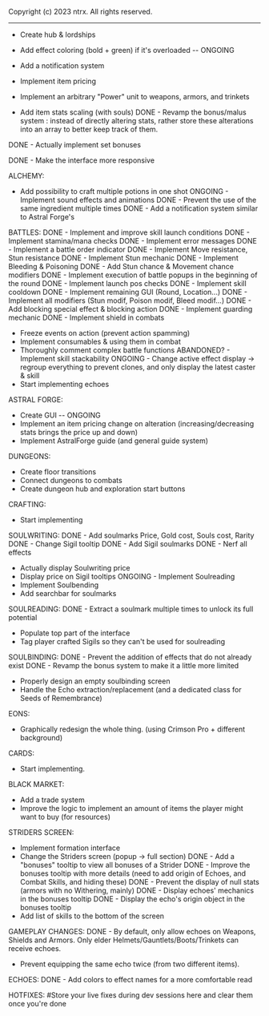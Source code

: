  Copyright (c) 2023 ntrx. All rights reserved.

 -------------------------------------------------------

- Create hub & lordships

- Add effect coloring (bold + green) if it's overloaded -- ONGOING
- Add a notification system
- Implement item pricing
- Implement an arbitrary "Power" unit to weapons, armors, and trinkets

- Add item stats scaling (with souls)
DONE - Revamp the bonus/malus system : instead of directly altering stats, rather store these alterations into an array to better keep track of them.

DONE - Actually implement set bonuses

DONE - Make the interface more responsive

ALCHEMY:
- Add possibility to craft multiple potions in one shot
ONGOING - Implement sound effects and animations
DONE - Prevent the use of the same ingredient multiple times
DONE - Add a notification system similar to Astral Forge's

BATTLES:
DONE - Implement and improve skill launch conditions
DONE - Implement stamina/mana checks
DONE - Implement error messages
DONE - Implement a battle order indicator
DONE - Implement Move resistance, Stun resistance
DONE - Implement Stun mechanic
DONE - Implement Bleeding & Poisoning
DONE - Add Stun chance & Movement chance modifiers
DONE - Implement execution of battle popups in the beginning of the round
DONE - Implement launch pos checks
DONE - Implement skill cooldown
DONE - Implement remaining GUI (Round, Location...)
DONE - Implement all modifiers (Stun modif, Poison modif, Bleed modif...)
DONE - Add blocking special effect & blocking action
DONE - Implement guarding mechanic
DONE - Implement shield in combats
- Freeze events on action (prevent action spamming)
- Implement consumables & using them in combat
- Thoroughly comment complex battle functions
ABANDONED? - Implement skill stackability
ONGOING - Change active effect display -> regroup everything to prevent clones, and only display the latest caster & skill
- Start implementing echoes

ASTRAL FORGE:
- Create GUI -- ONGOING
- Implement an item pricing change on alteration (increasing/decreasing stats brings the price up and down)
- Implement AstralForge guide (and general guide system)

DUNGEONS:
- Create floor transitions
- Connect dungeons to combats
- Create dungeon hub and exploration start buttons

CRAFTING:
- Start implementing

SOULWRITING:
DONE - Add soulmarks Price, Gold cost, Souls cost, Rarity
DONE - Change Sigil tooltip
DONE - Add Sigil soulmarks
DONE - Nerf all effects
- Actually display Soulwriting price
- Display price on Sigil tooltips
ONGOING - Implement Soulreading
- Implement Soulbending
- Add searchbar for soulmarks

SOULREADING:
DONE - Extract a soulmark multiple times to unlock its full potential
- Populate top part of the interface
- Tag player crafted Sigils so they can't be used for soulreading

SOULBINDING:
DONE - Prevent the addition of effects that do not already exist
DONE - Revamp the bonus system to make it a little more limited
- Properly design an empty soulbinding screen
- Handle the Echo extraction/replacement (and a dedicated class for Seeds of Remembrance)

EONS:
- Graphically redesign the whole thing. (using Crimson Pro + different background)

CARDS:
- Start implementing.

BLACK MARKET:
- Add a trade system
- Improve the logic to implement an amount of items the player might want to buy (for resources)

STRIDERS SCREEN:
- Implement formation interface
- Change the Striders screen (popup -> full section)
DONE - Add a "bonuses" tooltip to view all bonuses of a Strider
DONE - Improve the bonuses tooltip with more details (need to add origin of Echoes, and Combat Skills, and hiding these)
DONE - Prevent the display of null stats (armors with no Withering, mainly)
DONE - Display echoes' mechanics in the bonuses tooltip
DONE - Display the echo's origin object in the bonuses tooltip
- Add list of skills to the bottom of the screen

GAMEPLAY CHANGES:
DONE - By default, only allow echoes on Weapons, Shields and Armors. Only elder Helmets/Gauntlets/Boots/Trinkets can receive echoes.
- Prevent equipping the same echo twice (from two different items).

ECHOES: 
DONE - Add colors to effect names for a more comfortable read

HOTFIXES: #Store your live fixes during dev sessions here and clear them once you're done
